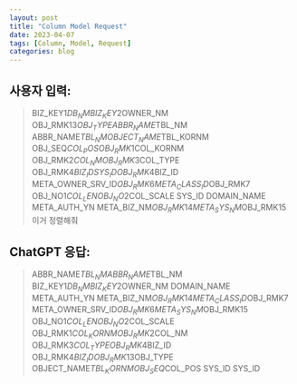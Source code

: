 ```yaml
---
layout: post
title: "Column Model Request"
date: 2023-04-07
tags: [Column, Model, Request]
categories: blog
---
```


## 사용자 입력:
> BIZ_KEY1$DB_NM
BIZ_KEY2$OWNER_NM
OBJ_RMK13$OBJ_TYPE
ABBR_NAME$TBL_NM
ABBR_NAME$TBL_NM
OBJECT_NAME$TBL_KORNM
OBJ_SEQ$COL_POS
OBJ_RMK1$COL_KORNM
OBJ_RMK2$COL_NM
OBJ_RMK3$COL_TYPE
OBJ_RMK4$BIZ_ID
SYS_ID
OBJ_RMK4$BIZ_ID
META_OWNER_SRV_ID$OBJ_RMK6
META_CLASS_ID$OBJ_RMK7
OBJ_NO1$COL_LEN
OBJ_NO2$COL_SCALE
SYS_ID
DOMAIN_NAME
META_AUTH_YN
META_BIZ_NM$OBJ_RMK14
META_SYS_NM$OBJ_RMK15 이거 정렬해줘

## ChatGPT 응답:
> ABBR_NAME$TBL_NM
ABBR_NAME$TBL_NM
BIZ_KEY1$DB_NM
BIZ_KEY2$OWNER_NM
DOMAIN_NAME
META_AUTH_YN
META_BIZ_NM$OBJ_RMK14
META_CLASS_ID$OBJ_RMK7
META_OWNER_SRV_ID$OBJ_RMK6
META_SYS_NM$OBJ_RMK15
OBJ_NO1$COL_LEN
OBJ_NO2$COL_SCALE
OBJ_RMK1$COL_KORNM
OBJ_RMK2$COL_NM
OBJ_RMK3$COL_TYPE
OBJ_RMK4$BIZ_ID
OBJ_RMK4$BIZ_ID
OBJ_RMK13$OBJ_TYPE
OBJECT_NAME$TBL_KORNM
OBJ_SEQ$COL_POS
SYS_ID
SYS_ID

